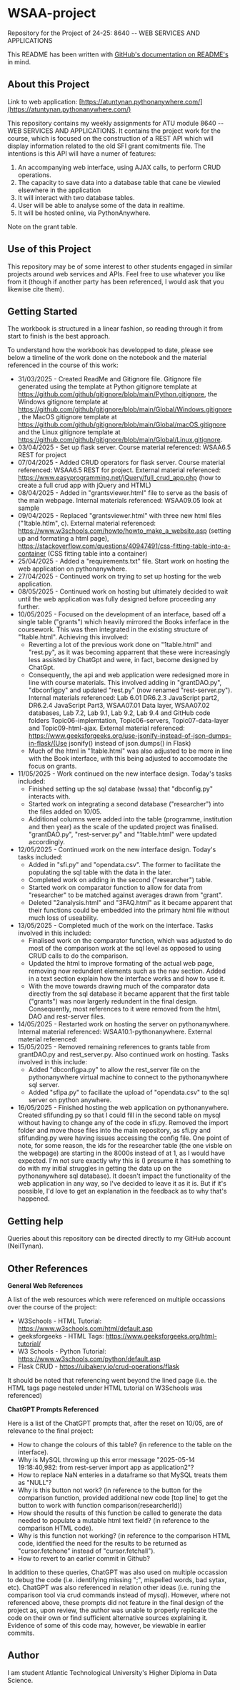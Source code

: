 # WSAA-project
Repository for the Project of 24-25: 8640 -- WEB SERVICES AND APPLICATIONS

This README has been written with [GitHub's documentation on README's](https://docs.github.com/en/repositories/managing-your-repositorys-settings-and-features/customizing-your-repository/about-readmes) in mind.

## About this Project

Link to web application: [https://atuntynan.pythonanywhere.com/](https://atuntynan.pythonanywhere.com/)

This repository contains my weekly assignments for ATU module 8640 -- WEB SERVICES AND APPLICATIONS. It contains the project work for the course, which is focused on the construction of a REST API which will display information related to the old SFI grant comitments file. The intentions is this API will have a numer of features:

1. An accompanying web interface, using AJAX calls, to perform CRUD operations. 
2. The capacity to save data into a database table that cane be viewied elsewhere in the application 
3. It will interact with two database tables.
4. User will be able to analyse some of the data in realtime.
5. It will be hosted online, via PythonAnywhere.

Note on the grant table.


## Use of this Project

This repository may be of some interest to other students engaged in similar projects around web services and APIs. Feel free to use whatever you like from it (though if another party has been referenced, I would ask that you likewise cite them).


## Getting Started

The workbook is structured in a linear fashion, so reading through it from start to finish is the best approach.

To understand how the workbook has developped to date, please see below a timeline of the work done on the notebook and the material referenced in the course of this work:

- 31/03/2025 - Created ReadMe and Gitignore file. Gitignore file generated using the template at Python gitignore template at https://github.com/github/gitignore/blob/main/Python.gitignore, the Windows gitignore template at https://github.com/github/gitignore/blob/main/Global/Windows.gitignore, the MacOS gitignore template at https://github.com/github/gitignore/blob/main/Global/macOS.gitignore and the Linux gitignore template at https://github.com/github/gitignore/blob/main/Global/Linux.gitignore.
- 03/04/2025 - Set up flask server. Course material referenced: WSAA6.5 REST for project
- 07/04/2025 - Added CRUD operators for flask server. Course material referenced: WSAA6.5 REST for project. External material referenced: https://www.easyprogramming.net/jQuery/full_crud_app.php (how to create a full crud app with jQuery and HTML)
- 08/04/2025 - Added in "grantsviewer.html" file to serve as the basis of the main webpage. Internal materials referenced: WSAA09.05 look at sample
- 09/04/2025 - Replaced "grantsviewer.html" with three new html files ("1table.htlm", c). External material referenced: https://www.w3schools.com/howto/howto_make_a_website.asp (setting up and formating a html page), https://stackoverflow.com/questions/40947491/css-fitting-table-into-a-container (CSS fitting table into a container)
- 25/04/2025 - Added a "requirements.txt" file. Start work on hosting the web application on pythonanywhere.
- 27/04/2025 - Continued work on trying to set up hosting for the web application.
- 08/05/2025 - Continued work on hosting but ultimately decided to wait until the web application was fully designed before proceeding any further.
- 10/05/2025 - Focused on the development of an interface, based off a single table ("grants") which heavily mirrored the Books inferface in the coursework. This was then integrated in the existing structure of "1table.html". Achieving this involved:
    + Reverting a lot of the previous work done on "1table.html" and "rest.py", as it was becoming apparrent that these were increasingly less assisted by ChatGpt and were, in fact, become designed by ChatGpt. 
    + Consequently, the api and web application were redesigned more in line with course materials. This involved adding in "grantDAO.py", "dbconfigpy" and updated "rest.py" (now renamed "rest-server.py"). Internal materials referenced: Lab 6.01 DR6.2.3 JavaScript part2, DR6.2.4 JavaScript Part3, WSAA07.01 Data layer, WSAA07.02 databases, Lab 7.2, Lab 9.1, Lab 9.2, Lab 9.4 and GitHub code folders Topic06-implemtation, Topic06-servers, Topic07-data-layer and Topic09-html-ajax. External material referenced: https://www.geeksforgeeks.org/use-jsonify-instead-of-json-dumps-in-flask/(Use jsonify() instead of json.dumps() in Flask)
    + Much of the html in "1table.html" was also adjusted to be more in line with the Book interface, with this being adjusted to accomodate the focus on grants. 
- 11/05/2025 - Work continued on the new interface design. Today's tasks included:
    + Finished setting up the sql database (wssa) that "dbconfig.py" interacts with. 
    + Started work on integrating a second database ("researcher") into the files added on 10/05. 
    + Additional columns were added into the table (programme, institution and then year) as the scale of the updated project was finalised. "grantDAO.py", "rest-server.py" and "1table.html" were updated accordingly.
- 12/05/2025 - Continued work on the new interface design. Today's tasks included:
    + Added in "sfi.py" and "opendata.csv". The former to facilitate the populating the sql table with the data in the later.
    + Completed work on adding in the second ("researcher") table.
    + Started work on comparator function to allow for data from "researcher" to be matched against averages drawn from "grant".
    + Deleted "2analysis.html" and "3FAQ.html" as it became apparent that their functions could be embedded into the primary html file without much loss of useability.
- 13/05/2025 - Completed much of the work on the interface. Tasks involved in this included:
    + Finalised work on the comparator function, which was adjusted to do most of the comparison work at the sql level as opposed to using CRUD calls to do the comparison.
    + Updated the html to improve formating of the actual web page, removing now redundent elements such as the nav section. Added in a text section explain how the interface works and how to use it.
    + With the move towards drawing much of the comparator data directly from the sql database it became apparent that the first table ("grants") was now largerly redundent in the final design. Consequently, most references to it were removed from the html, DAO and rest-server files. 
- 14/05/2025 - Restarted work on hosting the server on pythonanywhere. Internal material referenced: WSAA10.1-pythonanywhere. External material referenced:
- 15/05/2025 - Removed remaining references to grants table from grantDAO.py and rest_server.py. Also continued work on hosting. Tasks involved in this include:
    + Added "dbconfigpa.py" to allow the rest_server file on the pythonanywhere virtual machine to connect to the pythonanywhere sql server.
    + Added "sfipa.py" to faciliate the upload of "opendata.csv" to the sql server on python anywhere.
- 16/05/2025 - Finished hosting the web application on pythonanywhere. Created sfifunding.py so that I could fill in the second table on mysql without having to change any of the code in sfi.py. Removed the import folder and move those files into the main repository, as sfi.py and sfifunding.py were having issues accessing the config file. One point of note, for some reason, the ids for the researcher table (the one visble on the webpage) are starting in the 8000s instead of at 1, as I would have expected. I'm not sure exactly why this is (I presume it has something to do with my initial struggles in getting the data up on the pythonanywhere sql database). It doesn't impact the functionality of the web application in any way, so I've decided to leave it as it is. But if it's possible, I'd love to get an explanation in the feedback as to why that's happened.


## Getting help

Queries about this repository can be directed directly to my GitHub account (NeilTynan).


## Other References

**General Web References**

A list of the web resources which were referenced on multiple occassions over the course of the project:
- W3Schools - HTML Tutorial: https://www.w3schools.com/html/default.asp
- geeksforgeeks - HTML Tags: https://www.geeksforgeeks.org/html-tutorial/
- W3 Schools - Python Tutorial: https://www.w3schools.com/python/default.asp
- Flask CRUD - https://uibakery.io/crud-operations/flask

It should be noted that referencing went beyond the lined page (i.e. the HTML tags page nesteled under HTML tutorial on W3Schools was referenced)

**ChatGPT Prompts Referenced**

Here is a list of the ChatGPT prompts that, after the reset on 10/05, are of relevance to the final project:
- How to change the colours of this table? (in reference to the table on the interface).
- Why is MySQL throwing up this error message "2025-05-14 19:18:40,982: from rest-server import app as application2"?
- How to replace NaN enteries in a dataframe so that MySQL treats them as "NULL"?
- Why is this button not work? (in reference to the button for the comparison function, provided additional new code [top line] to get the button to work with function comparison(researcherId))
- How should the results of this function be called to generate the data needed to populate a mutable html text field? (in reference to the comparison HTML code).
- Why is this function not working? (in reference to the comparison HTML code, identified the need for the results to be returned as "cursor.fetchone" instead of "cursor.fetchall").
- How to revert to an earlier commit in Github?


In addition to these queries, ChatGPT was also used on multiple occassion to debug the code (i.e. identifying missing ";", mispelled words, bad sytax, etc). ChatGPT was also referenced in relation other ideas (i.e. runing the comparison tool via crud commands instead of mysql). However, where not referenced above, these prompts did not feature in the final design of the project as, upon review, the author was unable to properly replicate the code on their own or find sufficient alternative sources explaining it. Evidence of some of this code may, however, be viewable in earlier commits.

## Author

I am student Atlantic Technological University's Higher Diploma in Data Science.
